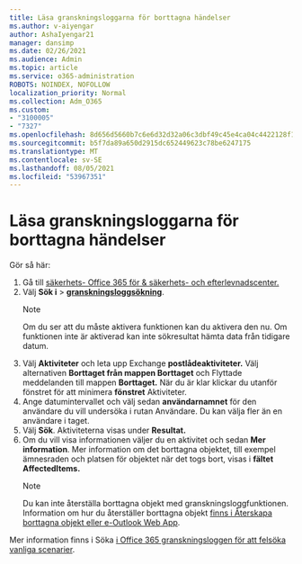 ```yaml
---
title: Läsa granskningsloggarna för borttagna händelser
ms.author: v-aiyengar
author: AshaIyengar21
manager: dansimp
ms.date: 02/26/2021
ms.audience: Admin
ms.topic: article
ms.service: o365-administration
ROBOTS: NOINDEX, NOFOLLOW
localization_priority: Normal
ms.collection: Adm_O365
ms.custom:
- "3100005"
- "7327"
ms.openlocfilehash: 8d656d5660b7c6e6d32d32a06c3dbf49c45e4ca04c4422128f1c4ea62413afa1
ms.sourcegitcommit: b5f7da89a650d2915dc652449623c78be6247175
ms.translationtype: MT
ms.contentlocale: sv-SE
ms.lasthandoff: 08/05/2021
ms.locfileid: "53967351"
---
```

# <a name="read-the-audit-logs-for-deleted-events"></a>Läsa granskningsloggarna för borttagna händelser

Gör så här:

1. Gå till [säkerhets- Office 365 för & säkerhets- och efterlevnadscenter.](https://go.microsoft.com/fwlink/p/?linkid=2077143)
1. Välj **Sök i**  >  [**granskningsloggsökning**](https://go.microsoft.com/fwlink/?linkid=2103759).
    > [!NOTE]
    > Om du ser att du måste aktivera funktionen kan du aktivera den nu. Om funktionen inte är aktiverad kan inte sökresultat hämta data från tidigare datum.
1. Välj **Aktiviteter** och leta upp Exchange **postlådeaktiviteter.** Välj alternativen **Borttaget från mappen Borttaget** och Flyttade meddelanden till mappen **Borttaget.** När du är klar klickar du utanför fönstret för att minimera **fönstret** Aktiviteter.
1. Ange datumintervallet och välj sedan **användarnamnet** för den användare du vill undersöka i rutan Användare. Du kan välja fler än en användare i taget.
1. Välj **Sök**. Aktiviteterna visas under **Resultat.**
1. Om du vill visa informationen väljer du en aktivitet och sedan **Mer information**. Mer information om det borttagna objektet, till exempel ämnesraden och platsen för objektet när det togs bort, visas i **fältet AffectedItems.**
    > [!NOTE]
    > Du kan inte återställa borttagna objekt med granskningsloggfunktionen. Information om hur du återställer borttagna objekt [finns i Återskapa borttagna objekt eller e-Outlook Web App](https://go.microsoft.com/fwlink/?linkid=2103759).

Mer information finns i Söka [i Office 365 granskningsloggen för att felsöka vanliga scenarier](https://go.microsoft.com/fwlink/?linkid=2103944).
